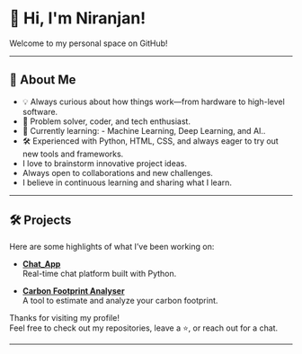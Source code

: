 # 👋 Hi, I'm Niranjan!

Welcome to my personal space on GitHub!  

---

## 🚀 About Me

- 💡 Always curious about how things work—from hardware to high-level software.
- 🧩 Problem solver, coder, and tech enthusiast.
- 🌱 Currently learning: - Machine Learning, Deep Learning, and AI..
- 🛠️ Experienced with Python, HTML, CSS, and always eager to try out new tools and frameworks.
-  I love to brainstorm innovative project ideas.
- Always open to collaborations and new challenges.
- I believe in continuous learning and sharing what I learn.

---

## 🛠️ Projects

Here are some highlights of what I’ve been working on:

- **[Chat_App](https://github.com/niranjan-op/Chat_App)**  
  Real-time chat platform built with Python.

- **[Carbon Footprint Analyser](https://github.com/niranjan-op/Carbon-footprint-analyser)**  
  A tool to estimate and analyze your carbon footprint.
  
Thanks for visiting my profile!  
Feel free to check out my repositories, leave a ⭐, or reach out for a chat.


---

<!-- ## 📫 Let's Connect!

- Email: [YourEmail@example.com]
- LinkedIn: [Your LinkedIn Profile](#)
- Portfolio: [Your Portfolio Link](#)

 --!>

<!--
**niranjan-op/niranjan-op** is a ✨ _special_ ✨ repository because its `README.md` (this file) appears on your GitHub profile.

Here are some ideas to get you started:

- 🔭 I’m currently working on ...
- 🌱 I’m currently learning ...
- 👯 I’m looking to collaborate on ...
- 🤔 I’m looking for help with ...
- 💬 Ask me about ...
- 📫 How to reach me: ...
- 😄 Pronouns: ...
- ⚡ Fun fact: ...
-->

